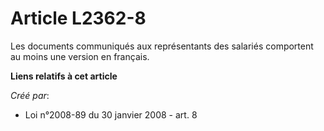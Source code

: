 # Article L2362-8

Les documents communiqués aux représentants des salariés comportent au moins une version en français.

**Liens relatifs à cet article**

_Créé par_:

  - Loi n°2008-89 du 30 janvier 2008 - art. 8
